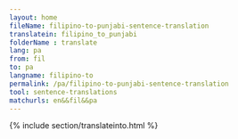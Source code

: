 ```yaml
---
layout: home
fileName: filipino-to-punjabi-sentence-translation
translatein: filipino_to_punjabi
folderName : translate
lang: pa
from: fil
to: pa
langname: filipino-to
permalink: /pa/filipino-to-punjabi-sentence-translation
tool: sentence-translations
matchurls: en&&fil&&pa
---
```

{% include section/translateinto.html %}
